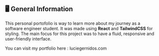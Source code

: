 ## 🖥️ General Information

This personal portofolio is way to learn more about my journey as a software engineer student.
It was made using **React** and **TailwindCSS** for styling.
The main focus for this project was to have a fluid, responsive and user-friendly interface.

You can visit my portfolio here : luciegernidos.com
